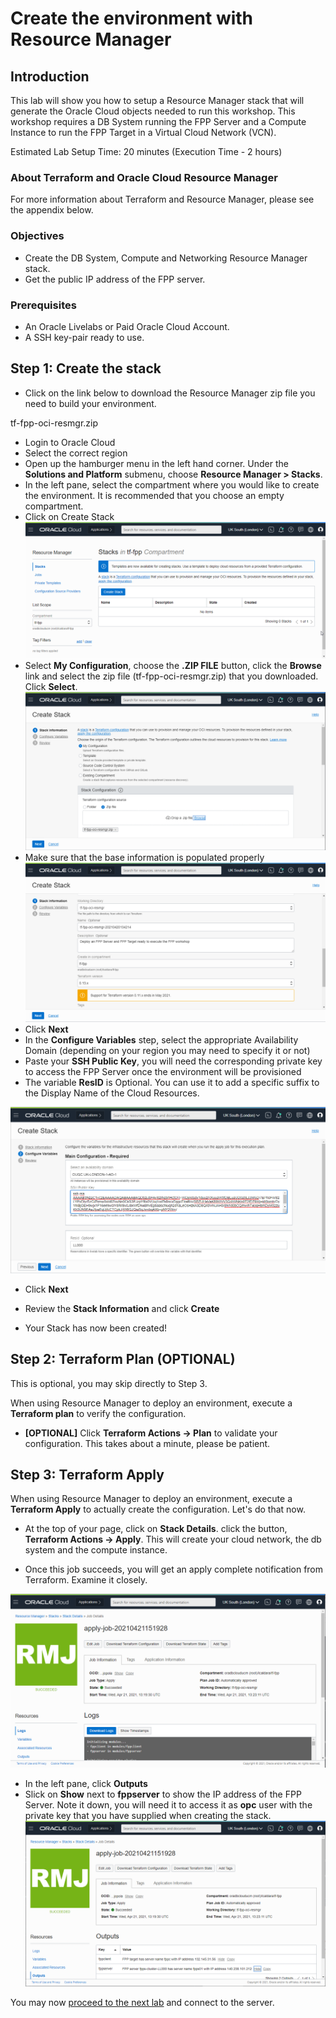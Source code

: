 # Create the environment with Resource Manager
## Introduction
This lab will show you how to setup a Resource Manager stack that will generate the Oracle Cloud objects needed to run this workshop. This workshop requires a DB System running the FPP Server and a Compute Instance to run the FPP Target in a Virtual Cloud Network (VCN).

Estimated Lab Setup Time: 20 minutes (Execution Time - 2 hours)

### About Terraform and Oracle Cloud Resource Manager
For more information about Terraform and Resource Manager, please see the appendix below.

### Objectives
* Create the DB System, Compute and Networking Resource Manager stack.
* Get the public IP address of the FPP server.

### Prerequisites
* An Oracle Livelabs or Paid Oracle Cloud Account.
* A SSH key-pair ready to use.

## Step 1: Create the stack

*  Click on the link below to download the Resource Manager zip file you need to build your environment.

 tf-fpp-oci-resmgr.zip

* Login to Oracle Cloud
* Select the correct region
* Open up the hamburger menu in the left hand corner. Under the **Solutions and Platform** submenu, choose **Resource Manager > Stacks**.
* In the left pane, select the compartment where you would like to create the environment. It is recommended that you choose an empty compartment.
* Click on Create Stack
![](./images/01-resmgr-compartment.png)
* Select **My Configuration**, choose the **.ZIP FILE** button, click the **Browse** link and select the zip file (tf-fpp-oci-resmgr.zip) that you downloaded. Click **Select**.
![](./images/02-resmgr-zip.png)
* Make sure that the base information is populated properly
![](./images/03-resmgr-stack-info.png)
* Click **Next**
* In the **Configure Variables** step, select the appropriate Availability Domain (depending on your region you may need to specify it or not)
* Paste your **SSH Public Key**, you will need the corresponding private key to access the FPP Server once the environment will be provisioned
* The variable **ResID** is Optional. You can use it to add a specific suffix to the Display Name of the Cloud Resources.

![](./images/04-resmgr-stack-variables.png)
* Click **Next**
* Review the **Stack Information** and click **Create**

* Your Stack has now been created!

## Step 2: Terraform Plan (OPTIONAL)
This is optional, you may skip directly to Step 3.

When using Resource Manager to deploy an environment, execute a **Terraform plan** to verify the configuration.
* **[OPTIONAL]** Click **Terraform Actions -> Plan** to validate your configuration. This takes about a minute, please be patient.

## Step 3: Terraform Apply
When using Resource Manager to deploy an environment, execute a **Terraform Apply** to actually create the configuration. Let's do that now.

* At the top of your page, click on **Stack Details**. click the button, **Terraform Actions -> Apply**. This will create your cloud network, the db system and the compute instance.

* Once this job succeeds, you will get an apply complete notification from Terraform. Examine it closely.

![](./images/05-resmgr-apply-succeeded.png)

* In the left pane, click **Outputs**
* Slick on **Show** next to **fppserver** to show the IP address of the FPP Server. Note it down, you will need it to access it as **opc** user with the private key that you have supplied when creating the stack.
![](./images/06-resmgr-ip-addresses.png)

You may now [proceed to the next lab](#next) and connect to the server.
